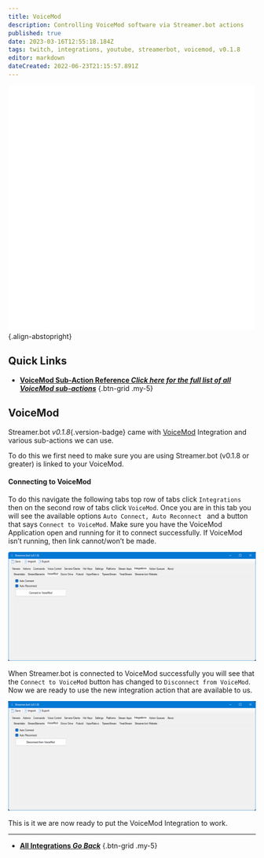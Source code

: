 ```yaml
---
title: VoiceMod
description: Controlling VoiceMod software via Streamer.bot actions
published: true
date: 2023-03-16T12:55:18.184Z
tags: twitch, integrations, youtube, streamerbot, voicemod, v0.1.8
editor: markdown
dateCreated: 2022-06-23T21:15:57.891Z
---
```


![voicemod-logo.png](/logos/voicemod.png){.align-abstopright}
## Quick Links

- [<i class="mdi mdi-lightning-bolt-outline text--voicemod"></i> **VoiceMod Sub-Action Reference *Click here for the full list of all VoiceMod sub-actions***](/Sub-Actions/VoiceMod)
{.btn-grid .my-5}

## VoiceMod
Streamer.bot *v0.1.8*{.version-badge} came with [VoiceMod](https://www.voicemod.net/) Integration and various sub-actions we can use.

To do this we first need to make sure you are using Streamer.bot (v0.1.8 or greater) is linked to your VoiceMod.


#### Connecting to VoiceMod
To do this navigate the following tabs top row of tabs click `Integrations` then on the second row of tabs click `VoiceMod`. Once you are in this tab you will see the available options `Auto Connect, Auto Reconnect ` and a button that says `Connect to VoiceMod`.  Make sure you have the VoiceMod Application open and running for it to connect successfully. If VoiceMod isn’t running, then link cannot/won’t be made.

![connect-to-voicemod.png](/voicemod/connect-to-voicemod.png)


When Streamer.bot is connected to VoiceMod successfully you will see that the `Connect to VoiceMod` button has changed to `Disconnect from VoiceMod`. Now we are ready to use the new integration action that are available to us.


![disconnect-from-voicemod.png](/voicemod/disconnect-from-voicemod.png)

This is it we are now ready to put the VoiceMod Integration to work.

---

- [<i class="mdi mdi-chevron-left"></i> **All Integrations *Go Back***](/Integrations)
{.btn-grid .my-5}